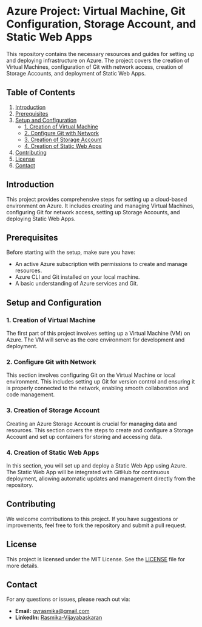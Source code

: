 # Azure Project: Virtual Machine, Git Configuration, Storage Account, and Static Web Apps

This repository contains the necessary resources and guides for setting up and deploying infrastructure on Azure. The project covers the creation of Virtual Machines, configuration of Git with network access, creation of Storage Accounts, and deployment of Static Web Apps.

## Table of Contents
1. [Introduction](#introduction)
2. [Prerequisites](#prerequisites)
3. [Setup and Configuration](#setup-and-configuration)
   - [1. Creation of Virtual Machine](#1-creation-of-virtual-machine)
   - [2. Configure Git with Network](#2-configure-git-with-network)
   - [3. Creation of Storage Account](#3-creation-of-storage-account)
   - [4. Creation of Static Web Apps](#4-creation-of-static-web-apps)
4. [Contributing](#contributing)
5. [License](#license)
6. [Contact](#contact)

## Introduction

This project provides comprehensive steps for setting up a cloud-based environment on Azure. It includes creating and managing Virtual Machines, configuring Git for network access, setting up Storage Accounts, and deploying Static Web Apps.

## Prerequisites

Before starting with the setup, make sure you have:

- An active Azure subscription with permissions to create and manage resources.
- Azure CLI and Git installed on your local machine.
- A basic understanding of Azure services and Git.

## Setup and Configuration

### 1. Creation of Virtual Machine

The first part of this project involves setting up a Virtual Machine (VM) on Azure. The VM will serve as the core environment for development and deployment.

### 2. Configure Git with Network

This section involves configuring Git on the Virtual Machine or local environment. This includes setting up Git for version control and ensuring it is properly connected to the network, enabling smooth collaboration and code management.

### 3. Creation of Storage Account

Creating an Azure Storage Account is crucial for managing data and resources. This section covers the steps to create and configure a Storage Account and set up containers for storing and accessing data.

### 4. Creation of Static Web Apps

In this section, you will set up and deploy a Static Web App using Azure. The Static Web App will be integrated with GitHub for continuous deployment, allowing automatic updates and management directly from the repository.

## Contributing

We welcome contributions to this project. If you have suggestions or improvements, feel free to fork the repository and submit a pull request.

## License

This project is licensed under the MIT License. See the [LICENSE](LICENSE) file for more details.

## Contact

For any questions or issues, please reach out via:

- **Email:** [gvrasmika@gmail.com](mailto:gvrasmika@gmail.com)
- **LinkedIn:** [Rasmika-Vijayabaskaran](https://www.linkedin.com/in/rasmika-vijayabaskaran-020670272?utm_source=share&utm_campaign=share_via&utm_content=profile&utm_medium=android_app)

